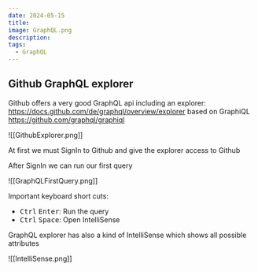 ```yaml
---
date: 2024-05-15
title: 
image: GraphQL.png
description: 
tags:
  - GraphQL
---
```


## Github GraphQL explorer

Github offers a very good GraphQL api including an explorer: <https://docs.github.com/de/graphql/overview/explorer> based on GraphiQL <https://github.com/graphql/graphiql>

![[GithubExplorer.png]]

At first we must SignIn to Github and give the explorer access to Github

After SignIn we can run our first query

![[GraphQLFirstQuery.png]]

Important keyboard short cuts:

- <kbd>Ctrl</kbd> <kbd>Enter</kbd>: Run the query
- <kbd>Ctrl</kbd> <kbd>Space</kbd>: Open IntelliSense

GraphQL explorer has also a kind of IntelliSense which shows all possible attributes

![[IntelliSense.png]]